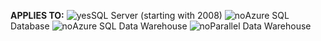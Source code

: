 <Token>**APPLIES TO:** ![yes](media/yes.png)SQL Server (starting with 2008) ![no](media/no.png)Azure SQL Database ![no](media/no.png)Azure SQL Data Warehouse ![no](media/no.png)Parallel Data Warehouse </Token>

